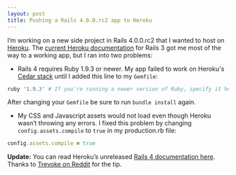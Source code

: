 ```yaml
---
layout: post
title: Pushing a Rails 4.0.0.rc2 app to Heroku
---
```

I’m working on a new side project in Rails 4.0.0.rc2 that I wanted to host on [Heroku](https://www.heroku.com/). The [current Heroku documentation](https://devcenter.heroku.com/articles/rails3) for Rails 3 got me most of the way to a working app, but I ran into two problems:

* Rails 4 requires Ruby 1.9.3 or newer. My app failed to work on Heroku's [Cedar stack](https://devcenter.heroku.com/articles/cedar) until I added this line to my `Gemfile`:
```rb
ruby '1.9.3' # If you're running a newer version of Ruby, specify it here
```
After changing your `Gemfile` be sure to run `bundle install` again.

* My CSS and Javascript assets would not load even though Heroku wasn’t throwing any errors. I fixed this problem by changing `config.assets.compile` to `true` in my production.rb file:
```rb
config.assets.compile = true
```

**Update:** You can read Heroku’s unreleased [Rails 4 documentation here](https://devcenter.heroku.com/articles/rails4). Thanks to [Trevoke on Reddit](http://www.reddit.com/r/rails/comments/1gf7m2/i_had_trouble_getting_a_rails_4_rc2_app_working/cajn7ds) for the tip.

